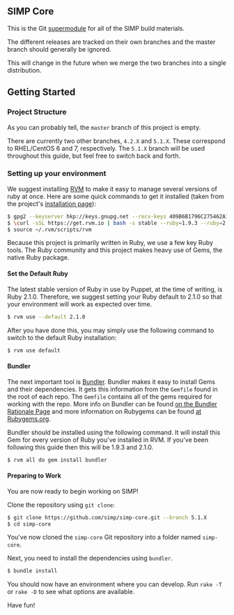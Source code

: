 ## SIMP Core

This is the Git [supermodule](https://git-scm.com/book/en/v2/Git-Tools-Submodules)
for all of the SIMP build materials.

The different releases are tracked on their own branches and the master branch
should generally be ignored.

This will change in the future when we merge the two branches into a single
distribution.

## Getting Started

### Project Structure

As you can probably tell, the `master` branch of this project is empty.

There are currently two other branches, `4.2.X` and `5.1.X`. These correspond
to RHEL/CentOS 6 and 7, respectively. The `5.1.X` branch will be used
throughout this guide, but feel free to switch back and forth.

### Setting up your environment

We suggest installing [RVM](https://rvm.io) to make it easy to manage several
versions of ruby at once. Here are some quick commands to get it installed
(taken from the project's [installation page](https://rvm.io/rvm/install)):

```bash
$ gpg2 --keyserver hkp://keys.gnupg.net --recv-keys 409B6B1796C275462A1703113804BB82D39DC0E3
$ \curl -sSL https://get.rvm.io | bash -s stable --ruby=1.9.3 --ruby=2.1.0
$ source ~/.rvm/scripts/rvm
```

Because this project is primarily written in Ruby, we use a few key Ruby tools.
The Ruby community and this project makes heavy use of Gems, the native Ruby
package.

#### Set the Default Ruby

The latest stable version of Ruby in use by Puppet, at the time of writing, is
Ruby 2.1.0. Therefore, we suggest setting your Ruby default to 2.1.0 so that
your environment will work as expected over time.

```bash
$ rvm use --default 2.1.0
```

After you have done this, you may simply use the following command to switch to
the default Ruby installation:

```bash
$ rvm use default
```

#### Bundler

The next important tool is [Bundler](http://bundler.io/). Bundler makes it easy
to install Gems and their dependencies. It gets this information from the
`Gemfile` found in the root of each repo. The `Gemfile` contains all of the
gems required for working with the repo.  More info on Bundler can be
found [on the Bundler Rationale Page](http://bundler.io/rationale.html) and
more information on Rubygems can be found
[at Rubygems.org](http://guides.rubygems.org/what-is-a-gem/).

Bundler should be installed using the following command. It will install this
Gem for every version of Ruby you've installed in RVM. If you've been following
this guide then this will be 1.9.3 and 2.1.0.

```bash
$ rvm all do gem install bundler
```

#### Preparing to Work

You are now ready to begin working on SIMP!

Clone the repository using `git clone`:

```bash
$ git clone https://github.com/simp/simp-core.git --branch 5.1.X
$ cd simp-core
```

You've now cloned the `simp-core` Git repository into a folder named `simp-core`.

Next, you need to install the dependencies using `bundler`.

```bash
$ bundle install
```

You should now have an environment where you can develop. Run `rake -T` or
`rake -D` to see what options are available.

Have fun!
